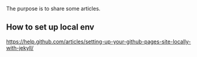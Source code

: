 
The purpose is to share some articles.

## How to set up local env
https://help.github.com/articles/setting-up-your-github-pages-site-locally-with-jekyll/
